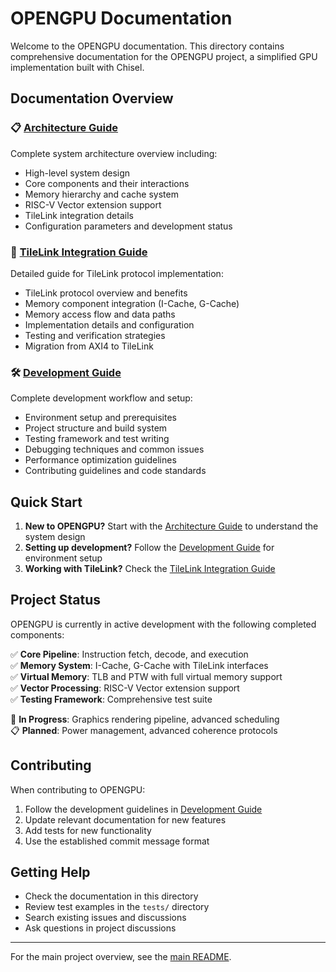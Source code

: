 # OPENGPU Documentation

Welcome to the OPENGPU documentation. This directory contains comprehensive documentation for the OPENGPU project, a simplified GPU implementation built with Chisel.

## Documentation Overview

### 📋 [Architecture Guide](ARCHITECTURE.md)
Complete system architecture overview including:
- High-level system design
- Core components and their interactions
- Memory hierarchy and cache system
- RISC-V Vector extension support
- TileLink integration details
- Configuration parameters and development status

### 🔗 [TileLink Integration Guide](TILELINK_INTEGRATION.md)
Detailed guide for TileLink protocol implementation:
- TileLink protocol overview and benefits
- Memory component integration (I-Cache, G-Cache)
- Memory access flow and data paths
- Implementation details and configuration
- Testing and verification strategies
- Migration from AXI4 to TileLink

### 🛠️ [Development Guide](DEVELOPMENT_GUIDE.md)
Complete development workflow and setup:
- Environment setup and prerequisites
- Project structure and build system
- Testing framework and test writing
- Debugging techniques and common issues
- Performance optimization guidelines
- Contributing guidelines and code standards

## Quick Start

1. **New to OPENGPU?** Start with the [Architecture Guide](ARCHITECTURE.md) to understand the system design
2. **Setting up development?** Follow the [Development Guide](DEVELOPMENT_GUIDE.md) for environment setup
3. **Working with TileLink?** Check the [TileLink Integration Guide](TILELINK_INTEGRATION.md)

## Project Status

OPENGPU is currently in active development with the following completed components:

✅ **Core Pipeline**: Instruction fetch, decode, and execution  
✅ **Memory System**: I-Cache, G-Cache with TileLink interfaces  
✅ **Virtual Memory**: TLB and PTW with full virtual memory support  
✅ **Vector Processing**: RISC-V Vector extension support  
✅ **Testing Framework**: Comprehensive test suite  

🔄 **In Progress**: Graphics rendering pipeline, advanced scheduling  
📋 **Planned**: Power management, advanced coherence protocols  

## Contributing

When contributing to OPENGPU:

1. Follow the development guidelines in [Development Guide](DEVELOPMENT_GUIDE.md)
2. Update relevant documentation for new features
3. Add tests for new functionality
4. Use the established commit message format

## Getting Help

- Check the documentation in this directory
- Review test examples in the `tests/` directory
- Search existing issues and discussions
- Ask questions in project discussions

---

For the main project overview, see the [main README](../README.md). 

